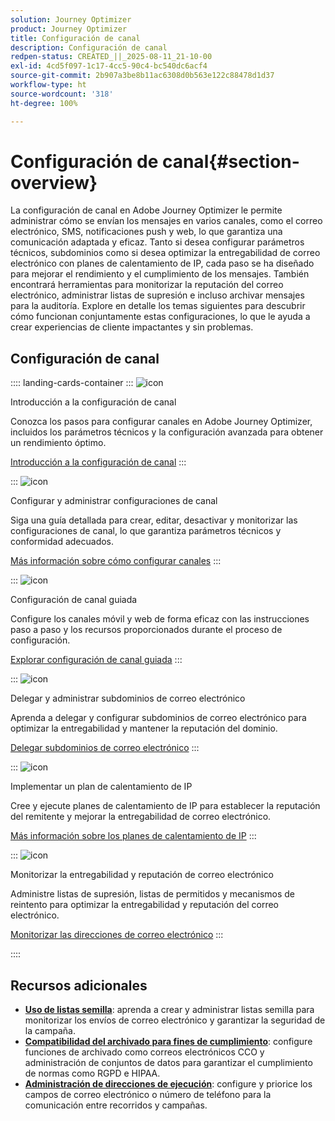 ```yaml
---
solution: Journey Optimizer
product: Journey Optimizer
title: Configuración de canal
description: Configuración de canal
redpen-status: CREATED_||_2025-08-11_21-10-00
exl-id: 4cd5f097-1c17-4cc5-90c4-bc540dc6acf4
source-git-commit: 2b907a3be8b11ac6308d0b563e122c88478d1d37
workflow-type: ht
source-wordcount: '318'
ht-degree: 100%

---
```


# Configuración de canal{#section-overview}

La configuración de canal en Adobe Journey Optimizer le permite administrar cómo se envían los mensajes en varios canales, como el correo electrónico, SMS, notificaciones push y web, lo que garantiza una comunicación adaptada y eficaz. Tanto si desea configurar parámetros técnicos, subdominios como si desea optimizar la entregabilidad de correo electrónico con planes de calentamiento de IP, cada paso se ha diseñado para mejorar el rendimiento y el cumplimiento de los mensajes. También encontrará herramientas para monitorizar la reputación del correo electrónico, administrar listas de supresión e incluso archivar mensajes para la auditoría. Explore en detalle los temas siguientes para descubrir cómo funcionan conjuntamente estas configuraciones, lo que le ayuda a crear experiencias de cliente impactantes y sin problemas.

## Configuración de canal

:::: landing-cards-container
:::
![icon](https://cdn.experienceleague.adobe.com/icons/circle-play.svg)

Introducción a la configuración de canal

Conozca los pasos para configurar canales en Adobe Journey Optimizer, incluidos los parámetros técnicos y la configuración avanzada para obtener un rendimiento óptimo.

[Introducción a la configuración de canal](../using/configuration/get-started-configuration.md)
:::

:::
![icon](https://cdn.experienceleague.adobe.com/icons/list-check.svg)

Configurar y administrar configuraciones de canal

Siga una guía detallada para crear, editar, desactivar y monitorizar las configuraciones de canal, lo que garantiza parámetros técnicos y conformidad adecuados.

[Más información sobre cómo configurar canales](../using/configuration/channel-surfaces.md)
:::

:::
![icon](https://cdn.experienceleague.adobe.com/icons/gear.svg)

Configuración de canal guiada

Configure los canales móvil y web de forma eficaz con las instrucciones paso a paso y los recursos proporcionados durante el proceso de configuración.

[Explorar configuración de canal guiada](guided-setup-landing-page.md)
:::

:::
![icon](https://cdn.experienceleague.adobe.com/icons/screwdriver-wrench.svg)

Delegar y administrar subdominios de correo electrónico

Aprenda a delegar y configurar subdominios de correo electrónico para optimizar la entregabilidad y mantener la reputación del dominio.

[Delegar subdominios de correo electrónico](delegate-subdomains-landing-page.md)
:::

:::
![icon](https://cdn.experienceleague.adobe.com/icons/chart-line.svg)

Implementar un plan de calentamiento de IP

Cree y ejecute planes de calentamiento de IP para establecer la reputación del remitente y mejorar la entregabilidad de correo electrónico.

[Más información sobre los planes de calentamiento de IP](implement-ip-warmup-plan-landing-page.md)
:::

:::
![icon](https://cdn.experienceleague.adobe.com/icons/shield-halved.svg)

Monitorizar la entregabilidad y reputación de correo electrónico

Administre listas de supresión, listas de permitidos y mecanismos de reintento para optimizar la entregabilidad y reputación del correo electrónico.

[Monitorizar las direcciones de correo electrónico](monitor-reputation-landing-page.md)
:::

::::


## Recursos adicionales

- **[Uso de listas semilla](../using/configuration/seed-lists.md)**: aprenda a crear y administrar listas semilla para monitorizar los envíos de correo electrónico y garantizar la seguridad de la campaña.
- **[Compatibilidad del archivado para fines de cumplimiento](../using/configuration/archiving-support.md)**: configure funciones de archivado como correos electrónicos CCO y administración de conjuntos de datos para garantizar el cumplimiento de normas como RGPD e HIPAA.
- **[Administración de direcciones de ejecución](../using/configuration/primary-email-addresses.md)**: configure y priorice los campos de correo electrónico o número de teléfono para la comunicación entre recorridos y campañas.
